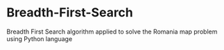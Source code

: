 # Breadth-First-Search
Breadth First Search algorithm applied to solve the Romania map problem using Python language
